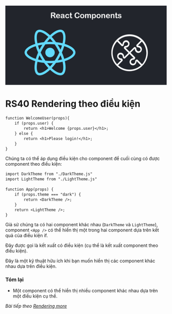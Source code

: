 
![Create-HTML-1](images/components.jpg) 

# RS40 Rendering theo điều kiện

```
function WelcomeUser(props){
    if (props.user) {
        return <h1>Welcome {props.user}</h1>;
    } else {
        return <h1>Please login!</h1>;
    }
}
```

Chúng ta có thể áp dụng điều kiện cho component để cuối cùng có được component theo điều kiện:

```
import DarkTheme from "./DarkTheme.js"
import LightTheme from "./LightTheme.js"

function App(props) {
    if (props.theme === "dark") {
        return <DarkTheme />;
    }
    return <LightTheme />;
}
```

Giả sử chúng ta có hai component khác nhau (`DarkTheme` và `LightTheme`), component `<App />` có thể hiển thị một trong hai component dựa trên kết quả của điều kiện if.

Đây được gọi là kết xuất có điều kiện (cụ thể là kết xuất component theo điều kiện).

Đây là một kỹ thuật hữu ích khi bạn muốn hiển thị các component khác nhau dựa trên điều kiện.

### Tóm lại

- Một component có thể hiển thị nhiều component khác nhau dựa trên một điều kiện cụ thể.



*Bài tiếp theo [Rendering more](/lesson/session/session_041_rendering_more.md)*